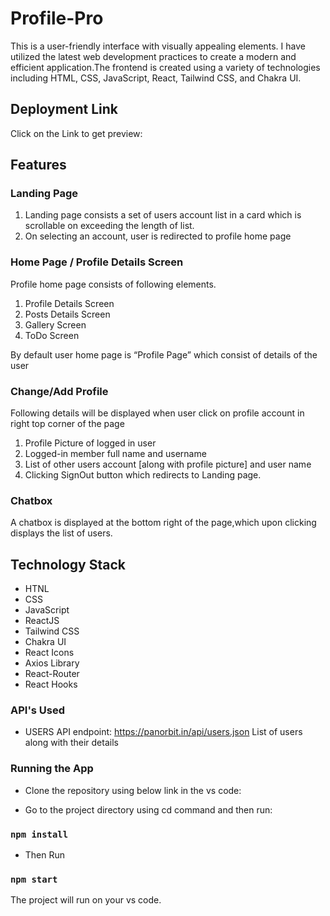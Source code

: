 # Profile-Pro
This is  a user-friendly interface with visually appealing elements. I have utilized the latest web development practices to create a modern and efficient application.The frontend is created  using a variety of technologies including HTML, CSS, JavaScript, React, Tailwind CSS, and Chakra UI. 

## Deployment Link
Click on the Link to get preview: 

## Features

### Landing Page
1. Landing page consists a set of users account list in a card which is scrollable
on exceeding the length of list.
2. On selecting an account, user is redirected to profile home page

### Home Page / Profile Details Screen
Profile home page consists of following elements.
1. Profile Details Screen
2. Posts Details Screen
3. Gallery Screen
4. ToDo Screen

By default user home page is “Profile Page” which consist of details of the user

### Change/Add Profile
Following details will be displayed when user click on profile account in right top corner
of the page

1. Profile Picture of logged in user
2. Logged-in member full name and username
3. List of other users account [along with profile picture] and user name
4. Clicking SignOut button which redirects to Landing page.

### Chatbox
A chatbox is displayed at the bottom right of the page,which upon clicking displays the list of users.

## Technology Stack

 - HTNL
 - CSS
 - JavaScript
 - ReactJS
 - Tailwind CSS
 - Chakra UI
 - React Icons
 - Axios Library
 - React-Router
 - React Hooks

### API's Used

- USERS API endpoint: https://panorbit.in/api/users.json
List of users along with their details


###  Running the App

- Clone the repository using below link in the vs code:


- Go to the project directory using cd command and then run:
 ### `npm install`

- Then Run 
### `npm start`


The project will run on your vs code.




